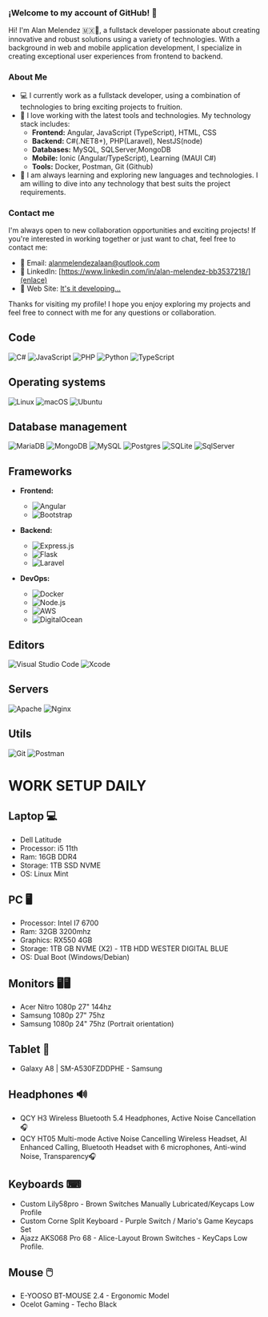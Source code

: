 
### ¡Welcome to my account of GitHub! 👋

Hi! I'm Alan Melendez 🇲🇽🌮, a fullstack developer passionate about creating innovative and robust solutions using a variety of technologies. With a background in web and mobile application development, I specialize in creating exceptional user experiences from frontend to backend.

### About Me 

- 💻 I currently work as a fullstack developer, using a combination of technologies to bring exciting projects to fruition.
- 🚀 I love working with the latest tools and technologies. My technology stack includes:
   - **Frontend:** Angular, JavaScript (TypeScript), HTML, CSS
   - **Backend:** C#(.NET8+), PHP(Laravel), NestJS(node)
   - **Databases:** MySQL, SQLServer,MongoDB
   - **Mobile:** Ionic (Angular/TypeScript), Learning (MAUI C#)
   - **Tools:** Docker, Postman, Git (Github)
- 🌱 I am always learning and exploring new languages and technologies. I am willing to dive into any technology that best suits the project requirements.



### Contact me

I'm always open to new collaboration opportunities and exciting projects! If you're interested in working together or just want to chat, feel free to contact me:

- 📧 Email: [alanmelendezalaan@outlook.com](mailto:tu@email.com)
- 🔗 LinkedIn: [https://www.linkedin.com/in/alan-melendez-bb3537218/](enlace)
- 💼 Web Site: [It's it developing...](https://github.com/AlanMelendez/mynew-portfolio-2024)

Thanks for visiting my profile! I hope you enjoy exploring my projects and feel free to connect with me for any questions or collaboration.

  
## Code

![C#](https://img.shields.io/badge/C%23-239120?style=for-the-badge&logo=c-sharp&logoColor=white)
![JavaScript](https://img.shields.io/badge/javascript-%23323330.svg?style=for-the-badge&logo=javascript&logoColor=%23F7DF1E)
![PHP](https://img.shields.io/badge/php-%23777BB4.svg?style=for-the-badge&logo=php&logoColor=white)
![Python](https://img.shields.io/badge/python-3670A0?style=for-the-badge&logo=python&logoColor=ffdd54)
![TypeScript](https://img.shields.io/badge/typescript-3670A0?style=for-the-badge&logo=typescript&logoColor=ffffff)

## Operating systems

![Linux](https://img.shields.io/badge/Linux-FCC624?style=for-the-badge&logo=linux&logoColor=black)
![macOS](https://img.shields.io/badge/mac%20os-000000?style=for-the-badge&logo=apple&logoColor=white)
![Ubuntu](https://img.shields.io/badge/Ubuntu-E95420?style=for-the-badge&logo=ubuntu&logoColor=white)

## Database management

![MariaDB](https://img.shields.io/badge/MariaDB-003545?style=for-the-badge&logo=mariadb&logoColor=white)
![MongoDB](https://img.shields.io/badge/MongoDB-%234ea94b.svg?style=for-the-badge&logo=mongodb&logoColor=white)
![MySQL](https://img.shields.io/badge/mysql-%2300f.svg?style=for-the-badge&logo=mysql&logoColor=white)
![Postgres](https://img.shields.io/badge/postgres-%23316192.svg?style=for-the-badge&logo=postgresql&logoColor=white)
![SQLite](https://img.shields.io/badge/sqlite-%2307405e.svg?style=for-the-badge&logo=sqlite&logoColor=white)
![SqlServer](https://img.shields.io/badge/Microsoft%20SQL%20Server-CC2927?logo=microsoftsqlserver&logoColor=fff&style=for-the-badge)

## Frameworks
- **Frontend:**
  - ![Angular](https://img.shields.io/badge/Angular-DD0031?style=for-the-badge&logo=angular&logoColor=white)
  - ![Bootstrap](https://img.shields.io/badge/bootstrap-%23563D7C.svg?style=for-the-badge&logo=bootstrap&logoColor=white)

- **Backend:**
  - ![Express.js](https://img.shields.io/badge/express.js-%23404d59.svg?style=for-the-badge&logo=express&logoColor=%2361DAFB)
  - ![Flask](https://img.shields.io/badge/flask-%23000.svg?style=for-the-badge&logo=flask&logoColor=white)
  - ![Laravel](https://img.shields.io/badge/Laravel-FF2D20?style=for-the-badge&logo=laravel&logoColor=white)

- **DevOps:**
  - ![Docker](https://img.shields.io/badge/Docker-2496ED?style=for-the-badge&logo=docker&logoColor=white)
  - ![Node.js](https://img.shields.io/badge/node.js-6DA55F?style=for-the-badge&logo=node.js&logoColor=white)
  - ![AWS](https://img.shields.io/badge/AWS-%23FF9900.svg?style=for-the-badge&logo=amazon-aws&logoColor=white)
  - ![DigitalOcean](https://img.shields.io/badge/DigitalOcean-%230167ff.svg?style=for-the-badge&logo=digitalOcean&logoColor=white)

## Editors

![Visual Studio Code](https://img.shields.io/badge/Visual%20Studio%20Code-0078d7.svg?style=for-the-badge&logo=visual-studio-code&logoColor=white)
![Xcode](https://img.shields.io/badge/Xcode-007ACC?style=for-the-badge&logo=Xcode&logoColor=white)

## Servers

![Apache](https://img.shields.io/badge/apache-%23D42029.svg?style=for-the-badge&logo=apache&logoColor=white)
![Nginx](https://img.shields.io/badge/nginx-%23009639.svg?style=for-the-badge&logo=nginx&logoColor=white)

## Utils

![Git](https://img.shields.io/badge/git-%23F05033.svg?style=for-the-badge&logo=git&logoColor=white)
![Postman](https://img.shields.io/badge/Postman-FF6C37?style=for-the-badge&logo=postman&logoColor=white)

# WORK SETUP DAILY

## Laptop 💻

- Dell Latitude
- Processor: i5 11th 
- Ram: 16GB DDR4
- Storage: 1TB SSD NVME
- OS: Linux Mint

## PC 🖥️
- Processor: Intel I7 6700
- Ram: 32GB 3200mhz
- Graphics: RX550 4GB 
- Storage: 1TB GB NVME (X2) - 1TB HDD WESTER DIGITAL BLUE
- OS: Dual Boot (Windows/Debian)

## Monitors 🖥️🖥️
- Acer Nitro 1080p 27" 144hz
- Samsung 1080p 27" 75hz
- Samsung 1080p 24" 75hz (Portrait orientation)

## Tablet 📱
- Galaxy A8 | SM-A530FZDDPHE - Samsung

## Headphones 🔊
- QCY H3 Wireless Bluetooth 5.4 Headphones, Active Noise Cancellation 🎧
- QCY HT05 Multi-mode Active Noise Cancelling Wireless Headset, AI Enhanced Calling, Bluetooth Headset with 6 microphones, Anti-wind Noise, Transparency🎧

## Keyboards ⌨
- Custom Lily58pro -  Brown Switches Manually Lubricated/Keycaps Low Profile
- Custom Corne Split  Keyboard - Purple Switch / Mario's Game Keycaps Set
- Ajazz AKS068 Pro 68 - Alice-Layout Brown Switches - KeyCaps Low Profile.

## Mouse 🖱️
- E-YOOSO BT-MOUSE 2.4 - Ergonomic Model
- Ocelot Gaming - Techo Black
